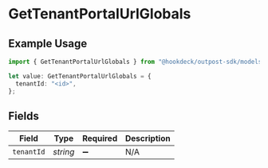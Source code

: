 # GetTenantPortalUrlGlobals

## Example Usage

```typescript
import { GetTenantPortalUrlGlobals } from "@hookdeck/outpost-sdk/models/operations";

let value: GetTenantPortalUrlGlobals = {
  tenantId: "<id>",
};
```

## Fields

| Field              | Type               | Required           | Description        |
| ------------------ | ------------------ | ------------------ | ------------------ |
| `tenantId`         | *string*           | :heavy_minus_sign: | N/A                |